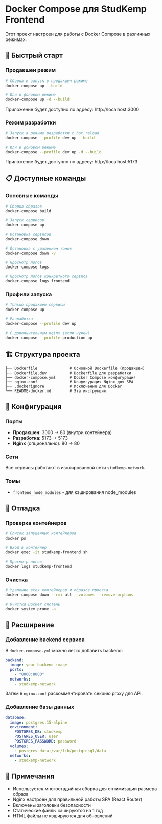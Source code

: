 # Docker Compose для StudKemp Frontend

Этот проект настроен для работы с Docker Compose в различных режимах.

## 🚀 Быстрый старт

### Продакшен режим
```bash
# Сборка и запуск в продакшен режиме
docker-compose up --build

# Или в фоновом режиме
docker-compose up -d --build
```

Приложение будет доступно по адресу: http://localhost:3000

### Режим разработки
```bash
# Запуск в режиме разработки с hot reload
docker-compose --profile dev up --build

# Или в фоновом режиме
docker-compose --profile dev up -d --build
```

Приложение будет доступно по адресу: http://localhost:5173

## 📋 Доступные команды

### Основные команды
```bash
# Сборка образов
docker-compose build

# Запуск сервисов
docker-compose up

# Остановка сервисов
docker-compose down

# Остановка с удалением томов
docker-compose down -v

# Просмотр логов
docker-compose logs

# Просмотр логов конкретного сервиса
docker-compose logs frontend
```

### Профили запуска
```bash
# Только продакшен сервисы
docker-compose up

# Разработка
docker-compose --profile dev up

# С дополнительным nginx (если нужен)
docker-compose --profile production up
```

## 🏗️ Структура проекта

```
├── Dockerfile              # Основной Dockerfile (продакшен)
├── Dockerfile.dev          # Dockerfile для разработки
├── docker-compose.yml      # Docker Compose конфигурация
├── nginx.conf              # Конфигурация Nginx для SPA
├── .dockerignore           # Исключения для Docker
└── README-docker.md        # Эта инструкция
```

## 🔧 Конфигурация

### Порты
- **Продакшен**: 3000 → 80 (внутри контейнера)
- **Разработка**: 5173 → 5173
- **Nginx** (опционально): 80 → 80

### Сети
Все сервисы работают в изолированной сети `studkemp-network`.

### Томы
- `frontend_node_modules` - для кэширования node_modules

## 🐛 Отладка

### Проверка контейнеров
```bash
# Список запущенных контейнеров
docker ps

# Вход в контейнер
docker exec -it studkemp-frontend sh

# Просмотр логов
docker logs studkemp-frontend
```

### Очистка
```bash
# Удаление всех контейнеров и образов проекта
docker-compose down --rmi all --volumes --remove-orphans

# Очистка Docker системы
docker system prune -a
```

## 🚧 Расширение

### Добавление backend сервиса
В `docker-compose.yml` можно легко добавить backend:

```yaml
backend:
  image: your-backend-image
  ports:
    - "8000:8000"
  networks:
    - studkemp-network
```

Затем в `nginx.conf` раскомментировать секцию proxy для API.

### Добавление базы данных
```yaml
database:
  image: postgres:15-alpine
  environment:
    POSTGRES_DB: studkemp
    POSTGRES_USER: user
    POSTGRES_PASSWORD: password
  volumes:
    - postgres_data:/var/lib/postgresql/data
  networks:
    - studkemp-network
```

## 📝 Примечания

- Используется многостадийная сборка для оптимизации размера образа
- Nginx настроен для правильной работы SPA (React Router)
- Включены заголовки безопасности
- Статические файлы кэшируются на 1 год
- HTML файлы не кэшируются для обновлений 
